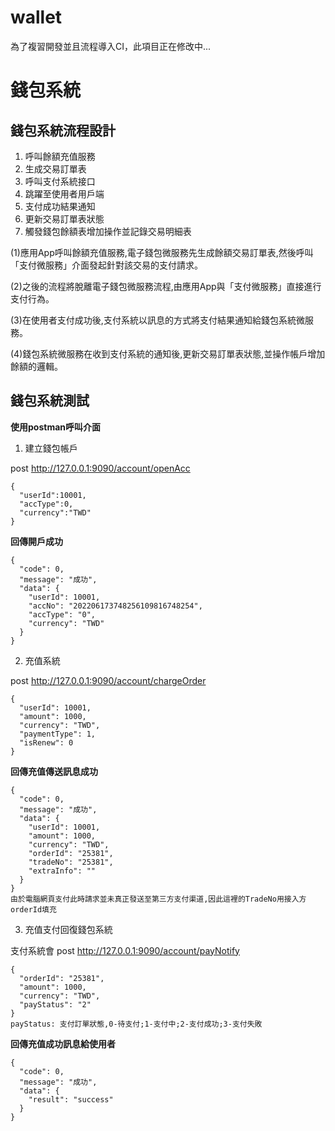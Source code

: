 # wallet

為了複習開發並且流程導入CI，此項目正在修改中...

# 錢包系統

## 錢包系統流程設計

1. 呼叫餘額充值服務
1. 生成交易訂單表
1. 呼叫支付系統接口
1. 跳躍至使用者用戶端
1. 支付成功結果通知
1. 更新交易訂單表狀態
1. 觸發錢包餘額表增加操作並記錄交易明細表


(1)應用App呼叫餘額充值服務,電子錢包微服務先生成餘額交易訂單表,然後呼叫「支付微服務」介面發起針對該交易的支付請求。

(2)之後的流程將脫離電子錢包微服務流程,由應用App與「支付微服務」直接進行支付行為。

(3)在使用者支付成功後,支付系統以訊息的方式將支付結果通知給錢包系統微服務。

(4)錢包系統微服務在收到支付系統的通知後,更新交易訂單表狀態,並操作帳戶增加餘額的邏輯。

## 錢包系統測試

**使用postman呼叫介面**

1. 建立錢包帳戶


post http://127.0.0.1:9090/account/openAcc

```
{
  "userId":10001,
  "accType":0,
  "currency":"TWD"
}
```

**回傳開戶成功**
```
{
  "code": 0,
  "message": "成功",
  "data": {
    "userId": 10001,
    "accNo": "202206173748256109816748254",
    "accType": "0",
    "currency": "TWD"
  }
}
```
2. 充值系統

post http://127.0.0.1:9090/account/chargeOrder
```
{
  "userId": 10001,
  "amount": 1000,
  "currency": "TWD",
  "paymentType": 1,
  "isRenew": 0
}
```
**回傳充值傳送訊息成功**
```
{
  "code": 0,
  "message": "成功",
  "data": {
    "userId": 10001,
    "amount": 1000,
    "currency": "TWD",
    "orderId": "25381",
    "tradeNo": "25381",
    "extraInfo": ""
  }
}
由於電腦網頁支付此時請求並未真正發送至第三方支付渠道,因此這裡的TradeNo用接入方orderId填充
```
3. 充值支付回復錢包系統

支付系統會 post http://127.0.0.1:9090/account/payNotify
```
{
  "orderId": "25381",
  "amount": 1000,
  "currency": "TWD",
  "payStatus": "2"
}
payStatus: 支付訂單狀態,0-待支付;1-支付中;2-支付成功;3-支付失敗
```
**回傳充值成功訊息給使用者**


```
{
  "code": 0,
  "message": "成功",
  "data": {
    "result": "success"
  }
}
```
